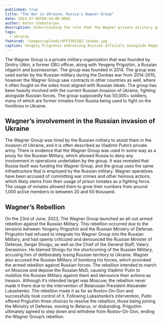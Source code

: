 ```yaml
---
published: true
title: "The War in Ukraine: Russia's Wagner Group"
date: 2023-07-06T00:34:00.000Z
author: Anton Chebotaryov
description: Understanding the role that the Wagner private military group has played in Russia's illegal invasion of Ukraine.
tags:
  - ukraine
featured: /images/uploads/AFP33EG2BZ-1eaabe.jpg
caption: Yevgeny Prigozhin addressing Russian officials alongside Wagner soldiers
---
```

The Wagner Group is a private military organization that was founded by Dmitry Utkin, a former GRU officer, along with Yevgeny Prigozhin, a Russian oligarch and businessman. The group was founded in 2014. The group was used earlier by the Russian military during the Donbas war from 2014-2015, however the Wagner Group saw contracts in other countries as well, where it often fought on the sides most aligned with Russian ideals. The group has been heavily involved with the current Russian invasion of Ukraine, fighting alongside Russian forces. The group supposedly has 50,000+ soldiers, many of which are former inmates from Russia being used to fight on the frontlines in Ukraine.

## Wagner’s involvement in the Russian invasion of Ukraine

The Wagner Group was hired by the Russian military to assist them in the invasion of Ukraine, and it is often described as Vladimir Putin’s private army. There is evidence that the Wagner Group was used In some way as a proxy for the Russian Military, which allowed Russia to deny any involvement in operations undertaken by the group. It was revealed that Russia itself was funding the Wagner Group, and the group uses the same infrastructure that is employed by the Russian military. Wagner operatives have been accused of committing war crimes and other heinous actions, which likely stems from their usage of prison inmates as a fighting force. The usage of inmates allowed them to grow their numbers from around 1,000 active members to between 20 and 50 thousand.

## Wagner’s Rebellion

On the 23rd of June, 2023, The Wagner Group launched an all-out armed rebellion against the Russian Military. This rebellion occurred due to the tensions between Yevgeny Prigozhin and the Russian Ministry of Defense. Prigozhin had refused to integrate his Wagner Group into the Russian Military, and had openly criticized and denounced the Russian Minister of Defense, Sergei Shoigu, as well as the Chief of the General Staff, Valery Gerasimov. He blamed Shoigu for the shortcoming of the Russian Military, accusing him of deliberately losing Russian territory to Ukraine. Wagner also accused the Russian Military of bombing his forces, which provoked the armed rebellion against Russian forces. The rebellion intended to march on Moscow and depose the Russian MoD, causing Vladimir Putin to mobilize the Russian Military against them and denounce their actions as treason. Although it’s intended target was Moscow, the rebellion never made it there due to the intervention of Belarusian President Alexander Lukashenko. The rebellion made it as far as Rostov-On-Don and successfully took control of it. Following Lukashenko’s intervention, Putin offered Prigozhin three choices to resolve the rebellion, those being joining the Ministry of Defense, moving to Belarus, or disbanding. Prigozhin ultimately agreed to step down and withdrew from Rostov-On-Don, ending the Wagner Group’s rebellion.
